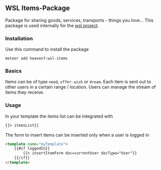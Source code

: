 ## WSL Items-Package
Package for sharing goods, services, transports - things you love...
This package is used internally for the [wsl project](https://github.com/heaven7/wsl).
### Installation
Use this command to install the package
```
meteor add heaven7:wsl-items
```
### Basics
Items can be of type `need`, `offer`. `wish` or `dream`.
Each item is sent out to other users in a certain range / location.
Users can manage the stream of items they receive.

### Usage
In your template the items list can be integrated with
```html
{{> itemsList}}
```
The form to insert items can be inserted only when a user is logged in
```html
<template name="myTemplate">
    {{#if loggedIn}}
        {{> insertItemForm doc=currentUser docType="User"}}
    {{/if}}
</template>
```